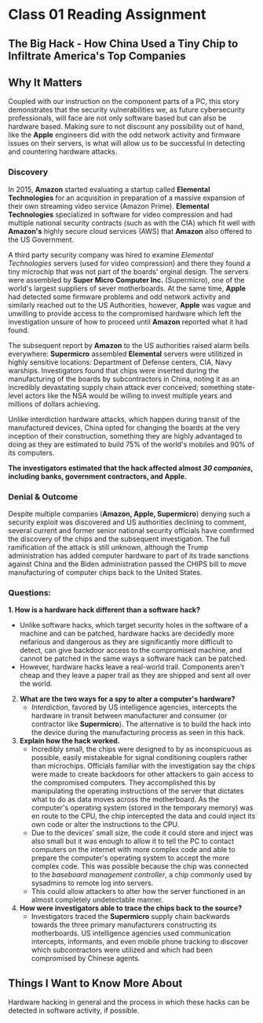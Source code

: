 # Class 01 Reading Assignment
## The Big Hack - How China Used a Tiny Chip to Infiltrate America's Top Companies
## Why It Matters
Coupled with our instruction on the component parts of a PC, this story demonstrates that the security vulnerabilities we, as future cybersecurity professionals, will face are not only software based but can also be hardware based. Making sure to not discount any possibility out of hand, like the **Apple** engineers did with the odd network activity and firmware issues on their servers, is what will allow us to be successful in detecting and countering hardware attacks.
### Discovery
In 2015, **Amazon** started evaluating a startup called **Elemental Technologies** for an acquisition in preparation of a massive expansion of their own streaming video service (Amazon Prime). **Elemental Technologies** specialized in software for video compression and had multiple national security contracts (such as with the CIA) which fit well with **Amazon's** highly secure cloud services (AWS) that **Amazon** also offered to the US Government. 

A third party security company was hired to examine *Elemental Technologies* servers (used for video compression) and there they found a tiny microchip that was not part of the boards' orginal design. The servers were assembled by **Super Micro Computer Inc.** (Supermicro), one of the world's largest suppliers of sever motherboards. At the same time, **Apple** had detected some firmware problems and odd network activity and similarly reached out to the US Authorities, however, **Apple** was vague and unwilling to provide access to the compromised hardware which left the investigation unsure of how to proceed until **Amazon** reported what it had found.

The subsequent report by **Amazon** to the US authorities raised alarm bells everywhere: **Supermicro** assembled **Elemental** servers were utilitized in highly sensitive locations: Department of Defense centers, CIA, Navy warships. Investigators found that chips were inserted during the manufacturing of the boards by subcontractors in China, noting it as an incredibly devastating supply chain attack ever conceived; something state-level actors like the NSA would be willing to invest multiple years and millions of dollars achieving.

Unlike interdiction hardware attacks, which happen during transit of the manufactured devices, China opted for changing the boards at the very inception of their construction, something they are highly advantaged to doing as they are estimated to build 75% of the world's mobiles and 90% of its computers.

**The investigators estimated that the hack affected almost *30 companies*, including banks, government contractors, and Apple.**

### Denial & Outcome
Despite multiple companies (**Amazon, Apple, Supermicro**) denying such a security exploit was discovered and US authorities declining to comment, several current and former senior national security officials have comfirmed the discovery of the chips and the subsequent investigation. The full ramification of the attack is still unknown, although the Trump administration has added computer hardware to part of its trade sanctions against China and the Biden administration passed the CHIPS bill to move manufacturing of computer chips back to the United States. 

### Questions:

**1. How is a hardware hack different than a software hack?**
   -  Unlike software hacks, which target security holes in the software of a machine and can be patched, hardware hacks are decidedly more nefarious and dangerous as they are significantly more difficult to detect, can give backdoor access to the compromised machine, and cannot be patched in the same ways a software hack can be patched.
   -  However, hardware hacks leave a real-world trail. Components aren't cheap and they leave a paper trail as they are shipped and sent all over the world. 
2. **What are the two ways for a spy to alter a computer's hardware?**
   -  *Interdiction*, favored by US intelligence agencies, intercepts the hardware in transit between manufacturer and consumer (or contractor like **Supermicro**). The alternative is to build the hack into the device during the manufacturing process as seen in this hack.
3. **Explain how the hack worked.**
   -  Incredibly small, the chips were designed to by as inconspicuous as possible, easily mistakeable for signal conditioning couplers rather than microchips. Officials familiar with the investigation say the chips were made to create backdoors for other attackers to gain access to the compromised computers. They accomplished this by manipulating the operating instructions of the server that dictates what to do as data moves across the motherboard. As the computer's operating system (stored in the temporary memory) was en route to the CPU, the chip intercepted the data and could inject its own code or alter the instructions to the CPU. 
   -  Due to the devices' small size, the code it could store and inject was also small but it was enough to allow it to tell the PC to contact computers on the internet with more complex code and able to prepare the computer's operating system to accept the more complex code. This was possible because the chip was connected to the *baseboard management controller*, a chip commonly used by sysadmins to remote log into servers. 
   -  This could allow attackers to alter how the server functioned in an almost completely undetectable manner.
4. **How were investigators able to trace the chips back to the source?**
   -  Investigators traced the **Supermicro** supply chain backwards towards the three primary manufacturers constructing its motherboards. US intelligence agencies used communication intercepts, informants, and even mobile phone tracking to discover which subcontractors were utilized and which had been compromised by Chinese agents.

## Things I Want to Know More About
Hardware hacking in general and the process in which these hacks can be detected in software activity, if possible.
